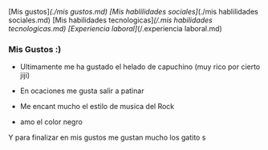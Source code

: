 [Mis gustos]_(./mis  gustos.md)  [Mis hablilidades sociales]_(./mis hablilidades sociales.md)  [Mis habilidades tecnologicas]_(/.mis habilidades tecnologicas.md)  [Experiencia  laboral]_(/.experiencia laboral.md)

### Mis Gustos :)

- Ultimamente me ha gustado el helado de capuchino  (muy rico por cierto jiji)

- En ocaciones me gusta salir a patinar 

-  Me encant mucho el estilo de musica del Rock 

- amo el color negro 

Y para finalizar en mis gustos me gustan mucho los gatito s 
